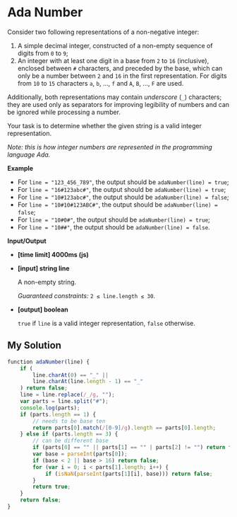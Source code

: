 # Ada Number
﻿Consider two following representations of a non-negative integer:

1.  A simple decimal integer, constructed of a non-empty sequence of digits from `0` to `9`;
2.  An integer with at least one digit in a base from `2` to `16` (inclusive), enclosed between `#` characters, and preceded by the base, which can only be a number between `2` and `16` in the first representation. For digits from `10` to `15` characters `a`, `b`, ..., `f` and `A`, `B`, ..., `F` are used.

Additionally, both representations may contain _underscore_ (`_`) characters; they are used only as separators for improving legibility of numbers and can be ignored while processing a number.

Your task is to determine whether the given string is a valid integer representation.

_Note: this is how integer numbers are represented in the programming language Ada._

**Example**

*   For `line = "123_456_789"`, the output should be
    `adaNumber(line) = true`;
*   For `line = "16#123abc#"`, the output should be
    `adaNumber(line) = true`;
*   For `line = "10#123abc#"`, the output should be
    `adaNumber(line) = false`;
*   For `line = "10#10#123ABC#"`, the output should be
    `adaNumber(line) = false`;
*   For `line = "10#0#"`, the output should be
    `adaNumber(line) = true`;
*   For `line = "10##"`, the output should be
    `adaNumber(line) = false`.

**Input/Output**

*   **[time limit] 4000ms (js)**

*   **[input] string line**

    A non-empty string.

    _Guaranteed constraints:_
    `2 ≤ line.length ≤ 30`.

*   **[output] boolean**

    `true` if `line` is a valid integer representation, `false` otherwise.


## My Solution
```javascript
﻿function adaNumber(line) {
    if (
        line.charAt(0) == "_" || 
        line.charAt(line.length - 1) == "_"
    ) return false;
    line = line.replace(/_/g, "");
    var parts = line.split("#");
    console.log(parts);
    if (parts.length == 1) {
        // needs to be base ten
        return parts[0].match(/[0-9]/g).length == parts[0].length;
    } else if (parts.length == 3) {
        // can be different base
        if (parts[0] == "" || parts[1] == "" | parts[2] != "") return false;
        var base = parseInt(parts[0]);
        if (base < 2 || base > 16) return false;
        for (var i = 0; i < parts[1].length; i++) {
            if (isNaN(parseInt(parts[1][i], base))) return false;
        }
        return true;
    }
    return false;
}
​
```
